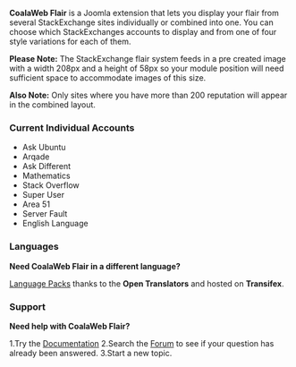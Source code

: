 **CoalaWeb Flair** is a Joomla extension that lets you display your flair from several StackExchange sites individually or combined into one. You can choose which StackExchanges accounts to display and from one of four style variations for each of them.

**Please Note:** The StackExchange flair system feeds in a pre created image with a width 208px and a height of 58px so your module position will need sufficient space to accommodate images of this size.

**Also Note:** Only sites where you have more than 200 reputation will appear in the combined layout.

### Current Individual Accounts
- Ask Ubuntu
- Arqade
- Ask Different
- Mathematics
- Stack Overflow
- Super User
- Area 51
- Server Fault
- English Language

### Languages

**Need CoalaWeb Flair in a different language?**

[Language Packs](https://coalaweb.com/downloads/language-packs/joomla-extensions) thanks to the **Open Translators** and hosted on **Transifex**.

### Support

**Need help with CoalaWeb Flair?**

1.Try the [Documentation](https://coalaweb.com/support/documentation/category/extensions)
2.Search the [Forum](https://coalaweb.com/forum/index) to see if your question has already been answered. 
3.Start a new topic.